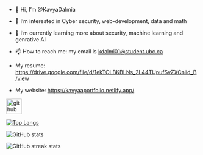 - 👋 Hi, I’m @KavyaDalmia
- 👀 I’m interested in Cyber security, web-development, data and math
- 🌱 I’m currently learning more about security, machine learning and genrative AI
- 📫 How to reach me: my email is kdalmi01@student.ubc.ca

- My resume: https://drive.google.com/file/d/1ekTOLBKBLNs_2L44TUpufSvZXCniid_B/view
- My website: https://kavyaaportfolio.netlify.app/

[<img src='https://cdn.jsdelivr.net/npm/simple-icons@3.0.1/icons/github.svg' alt='github' height='40'>](https://github.com/KavyaDalmia)  

[![Top Langs](https://github-readme-stats.vercel.app/api/top-langs/?username=KavyaDalmia)](https://github.com/anuraghazra/github-readme-stats)

![GitHub stats](https://github-readme-stats.vercel.app/api?username=KavyaDalmia&show_icons=true)  

![GitHub streak stats](https://streak-stats.demolab.com/?user=KavyaDalmia)  

<!---
KavyaDalmia/KavyaDalmia is a ✨ special ✨ repository because its `README.md` (this file) appears on your GitHub profile.
You can click the Preview link to take a look at your changes.
--->
